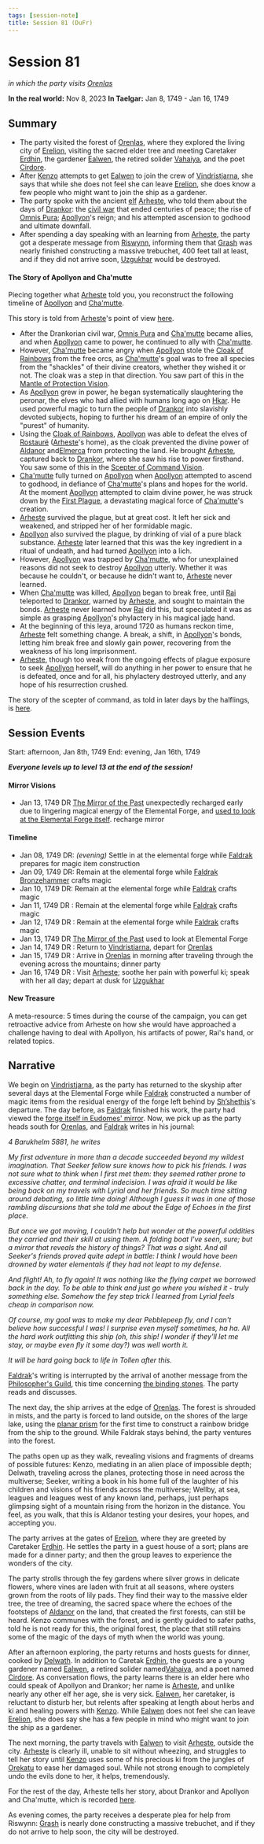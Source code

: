 ```yaml
---
tags: [session-note]
title: Session 81 (DuFr)
---
```

# Session 81
*in which the party visits [Orenlas](<../../../gazetteer/istaros-watershed/orenlas/orenlas.md>)*

**In the real world:** Nov 8, 2023
**In Taelgar:**  Jan 8, 1749 - Jan 16, 1749

## Summary

- The party visited the forest of [Orenlas](<../../../gazetteer/istaros-watershed/orenlas/orenlas.md>), where they explored the living city of [Erelion](<../../../gazetteer/istaros-watershed/orenlas/erelion.md>), visiting the sacred elder tree and meeting Caretaker [Erdhin](<../../../people/elves/erdhin.md>), the gardener [Ealwen](<../../../people/elves/ealwen.md>), the retired solider [Vahaiya](<../../../people/elves/vahaiya.md>), and the poet [Cirdore](<../../../people/elves/cirdore.md>). 
- After [Kenzo](<../../../people/pcs/dunmar-fellowship/kenzo.md>) attempts to get [Ealwen](<../../../people/elves/ealwen.md>) to join the crew of [Vindristjarna](<../../../things/ships/vindristjarna.md>), she says that while she does not feel she can leave [Erelion](<../../../gazetteer/istaros-watershed/orenlas/erelion.md>), she does know a few people who might want to join the ship as a gardener. 
- The party spoke with the ancient [elf](<../../../species/children-of-the-embodied-gods/elves/elves.md>) [Arheste](<../../../people/elves/arheste.md>), who told them about the days of [Drankor](<../../../history/drankorian-era/drankorian-empire.md>): the [civil war](<../../../events/drankorian-civil-war.md>) that ended centuries of peace; the rise of [Omnis Pura](<../../../groups/drankorian-societies/omnis-pura.md>); [Apollyon](<../../../people/historical-figures/drankorian-emperors/apollyon.md>)'s reign; and his attempted ascension to godhood and ultimate downfall. 
- After spending a day speaking with an learning from [Arheste](<../../../people/elves/arheste.md>), the party got a desperate message from [Riswynn](<../../../people/pcs/dunmar-fellowship/riswynn.md>), informing them that [Grash](<../../../people/other-nonhumans/grash.md>) was nearly finished constructing a massive trebuchet, 400 feet tall at least, and if they did not arrive soon, [Uzgukhar](<../../../gazetteer/istaros-watershed/xurkhaz/uzgukhar.md>) would be destroyed. 

#### The Story of Apollyon and Cha'mutte

Piecing together what [Arheste](<../../../people/elves/arheste.md>) told you, you reconstruct the following timeline of [Apollyon](<../../../people/historical-figures/drankorian-emperors/apollyon.md>) and [Cha'mutte](<../../../people/extraplanar-powers/cha-mutte.md>). 

This story is told from [Arheste](<../../../people/elves/arheste.md>)'s point of view [here](<../../../people/elves/arheste.md#arhestes-story>).

- After the Drankorian civil war, [Omnis Pura](<../../../groups/drankorian-societies/omnis-pura.md>) and [Cha'mutte](<../../../people/extraplanar-powers/cha-mutte.md>) became allies, and when [Apollyon](<../../../people/historical-figures/drankorian-emperors/apollyon.md>) came to power, he continued to ally with [Cha'mutte](<../../../people/extraplanar-powers/cha-mutte.md>). 
- However, [Cha'mutte](<../../../people/extraplanar-powers/cha-mutte.md>) became angry when [Apollyon](<../../../people/historical-figures/drankorian-emperors/apollyon.md>) stole the [Cloak of Rainbows](<../../../things/artifacts-of-power/cloak-of-rainbows.md>) from the free orcs, as [Cha'mutte](<../../../people/extraplanar-powers/cha-mutte.md>)'s goal was to free all species from the "shackles" of their divine creators, whether they wished it or not. The cloak was a step in that direction. You saw part of this in the [Mantle of Protection Vision](<../mirror-visions/mantle-of-protection-vision.md>). 
- As [Apollyon](<../../../people/historical-figures/drankorian-emperors/apollyon.md>) grew in power, he began systematically slaughtering the peronar, the elves who had allied with humans long ago on [Hkar](<../../../history/pre-downfall/hkar.md>). He used powerful magic to turn the people of [Drankor](<../../../history/drankorian-era/drankorian-empire.md>) into slavishly devoted subjects, hoping to further his dream of an empire of only the "purest" of humanity. 
- Using the [Cloak of Rainbows](<../../../things/artifacts-of-power/cloak-of-rainbows.md>), [Apollyon](<../../../people/historical-figures/drankorian-emperors/apollyon.md>) was able to defeat the elves of [Rostaurë](<../../../history/drankorian-era/rostaure.md>) ([Arheste](<../../../people/elves/arheste.md>)'s home), as the cloak prevented the divine power of [Aldanor](<../../../cosmology/gods/embodied-gods/aldanor.md>) and[Elmerca](<../../../cosmology/gods/embodied-gods/elmerca.md>) from protecting the land. He brought [Arheste](<../../../people/elves/arheste.md>), captured back to [Drankor](<../../../history/drankorian-era/drankor.md>), where she saw his rise to power firsthand. You saw some of this in the [Scepter of Command Vision](<../mirror-visions/scepter-of-command-vision.md>). 
- [Cha'mutte](<../../../people/extraplanar-powers/cha-mutte.md>) fully turned on [Apollyon](<../../../people/historical-figures/drankorian-emperors/apollyon.md>) when [Apollyon](<../../../people/historical-figures/drankorian-emperors/apollyon.md>) attempted to ascend to godhood, in defiance of [Cha'mutte](<../../../people/extraplanar-powers/cha-mutte.md>)'s plans and hopes for the world. At the moment [Apollyon](<../../../people/historical-figures/drankorian-emperors/apollyon.md>) attempted to claim divine power, he was struck down by the [First Plague](<../../../events/1000s/1059/first-plague.md>), a devastating magical force of [Cha'mutte](<../../../people/extraplanar-powers/cha-mutte.md>)'s creation. 
- [Arheste](<../../../people/elves/arheste.md>) survived the plague, but at great cost. It left her sick and weakened, and stripped her of her formidable magic.
- [Apollyon](<../../../people/historical-figures/drankorian-emperors/apollyon.md>) also survived the plague, by drinking of vial of a pure black substance. [Arheste](<../../../people/elves/arheste.md>) later learned that this was the key ingredient in a ritual of undeath, and had turned [Apollyon](<../../../people/historical-figures/drankorian-emperors/apollyon.md>) into a lich.
- However, [Apollyon](<../../../people/historical-figures/drankorian-emperors/apollyon.md>) was trapped by [Cha'mutte](<../../../people/extraplanar-powers/cha-mutte.md>), who for unexplained reasons did not seek to destroy [Apollyon](<../../../people/historical-figures/drankorian-emperors/apollyon.md>) utterly. Whether it was because he couldn't, or because he didn't want to, [Arheste](<../../../people/elves/arheste.md>) never learned. 
- When [Cha'mutte](<../../../people/extraplanar-powers/cha-mutte.md>) was killed, [Apollyon](<../../../people/historical-figures/drankorian-emperors/apollyon.md>) began to break free, until [Rai](<../../../people/pcs/great-war/rai.md>) teleported to [Drankor](<../../../history/drankorian-era/drankor.md>), warned by [Arheste](<../../../people/elves/arheste.md>), and sought to maintain the bonds. [Arheste](<../../../people/elves/arheste.md>) never learned how [Rai](<../../../people/pcs/great-war/rai.md>) did this, but speculated it was as simple as grasping [Apollyon](<../../../people/historical-figures/drankorian-emperors/apollyon.md>)'s phylactery in his magical [jade](<../treasure/gifts-and-heirlooms/jade-piece-of-rai-s-hand.md>) hand. 
- At the beginning of this leya, around 1720 as humans reckon time, [Arheste](<../../../people/elves/arheste.md>) felt something change. A break, a shift, in [Apollyon](<../../../people/historical-figures/drankorian-emperors/apollyon.md>)'s bonds, letting him break free and slowly gain power, recovering from the weakness of his long imprisonment. 
- [Arheste](<../../../people/elves/arheste.md>), though too weak from the ongoing effects of plague exposure to seek [Apollyon](<../../../people/historical-figures/drankorian-emperors/apollyon.md>) herself, will do anything in her power to ensure that he is defeated, once and for all, his phylactery destroyed utterly, and any hope of his resurrection crushed. 

The story of the scepter of command, as told in later days by the halflings, is [here](<../../../primary-sources/story-of-the-scepter-of-command.md>).

## Session Events

Start: afternoon, Jan 8th, 1749
End: evening, Jan 16th, 1749

***Everyone levels up to level 13 at the end of the session!***

#### Mirror Visions
- Jan 13, 1749 DR [The Mirror of the Past](<../treasure/treasure-from-stormcaller-tower/the-mirror-of-the-past.md>) unexpectedly recharged early due to lingering magical energy of the Elemental Forge, and [used to look at the Elemental Forge itself](<../mirror-visions/elemental-forge-vision.md>). recharge mirror

#### Timeline 

- Jan 08, 1749 DR: *(evening)* Settle in at the elemental forge while [Faldrak](<../../../people/dwarves/faldrak-bronzehammer.md>) prepares for magic item construction 
- Jan 09, 1749 DR: Remain at the elemental forge while [Faldrak Bronzehammer](<../../../people/dwarves/faldrak-bronzehammer.md>) crafts magic
- Jan 10, 1749 DR: Remain at the elemental forge while [Faldrak](<../../../people/dwarves/faldrak-bronzehammer.md>) crafts magic
- Jan 11, 1749 DR : Remain at the elemental forge while [Faldrak](<../../../people/dwarves/faldrak-bronzehammer.md>) crafts magic
- Jan 12, 1749 DR : Remain at the elemental forge while [Faldrak](<../../../people/dwarves/faldrak-bronzehammer.md>) crafts magic
- Jan 13, 1749 DR [The Mirror of the Past](<../treasure/treasure-from-stormcaller-tower/the-mirror-of-the-past.md>) used to look at Elemental Forge
- Jan 14, 1749 DR : Return to [Vindristjarna](<../../../things/ships/vindristjarna.md>), depart for [Orenlas](<../../../gazetteer/istaros-watershed/orenlas/orenlas.md>)
- Jan 15, 1749 DR : Arrive in [Orenlas](<../../../gazetteer/istaros-watershed/orenlas/orenlas.md>) in morning after traveling through the evening across the mountains; dinner party
- Jan 16, 1749 DR : Visit [Arheste](<../../../people/elves/arheste.md>); soothe her pain with powerful ki; speak with her all day; depart at dusk for [Uzgukhar](<../../../gazetteer/istaros-watershed/xurkhaz/uzgukhar.md>)

#### New Treasure

A meta-resource: 5 times during the course of the campaign, you can get retroactive advice from Arheste on how she would have approached a challenge having to deal with Apollyon, his artifacts of power, Rai's hand, or related topics. 

## Narrative

We begin on [Vindristjarna](<../../../things/ships/vindristjarna.md>), as the party has returned to the skyship after several days at the Elemental Forge while [Faldrak](<../../../people/dwarves/faldrak-bronzehammer.md>) constructed a number of magic items from the residual energy of the forge left behind by [Sh’shethis](<../../../people/extraplanar-powers/shshethis.md>)'s departure. The day before, as [Faldrak](<../../../people/dwarves/faldrak-bronzehammer.md>) finished his work, the party had viewed the [forge itself in Eudomes' mirror](<../mirror-visions/elemental-forge-vision.md>). Now, we pick up as the party heads south for [Orenlas](<../../../gazetteer/istaros-watershed/orenlas/orenlas.md>), and [Faldrak](<../../../people/dwarves/faldrak-bronzehammer.md>) writes in his journal:

*4 Barukhelm 5881, he writes*

*My first adventure in more than a decade succeeded beyond my wildest imagination. That Seeker fellow sure knows how to pick his friends. I was not sure what to think when I first met them: they seemed rather prone to excessive chatter, and terminal indecision. I was afraid it would be like being back on my travels with Lyrial and her friends. So much time sitting around debating, so little time doing! Although I guess it was in one of those rambling discursions that she told me about the Edge of Echoes in the first place.*

*But once we got moving, I couldn't help but wonder at the powerful oddities they carried and their skill at using them. A folding boat I've seen, sure; but a mirror that reveals the history of things? That was a sight. And all Seeker's friends proved quite adept in battle: I think I would have been drowned by water elementals if they had not leapt to my defense.*

*And flight! Ah, to fly again! It was nothing like the flying carpet we borrowed back in the day. To be able to think and just go where you wished it - truly something else. Somehow the fey step trick I learned from Lyrial feels cheap in comparison now.*

*Of course, my goal was to make my dear Pebblepeep fly, and I can't believe how successful I was! I surprise even myself sometimes, ha ha. All the hard work outfitting this ship (oh, this ship! I wonder if they'll let me stay, or maybe even fly it some day?) was well worth it.*

*It will be hard going back to life in Tollen after this.*

[Faldrak](<../../../people/dwarves/faldrak-bronzehammer.md>)'s writing is interrupted by the arrival of another message from the [Philosopher's Guild](<../../../groups/tollen-guilds/ancient-and-honorable-guild-of-philosophers.md>), this time concerning [the binding stones](<../letters-notes-and-tales/philosopher-s-information-concerning-binding-stones.md>). The party reads and discusses. 

The next day, the ship arrives at the edge of [Orenlas](<../../../gazetteer/istaros-watershed/orenlas/orenlas.md>). The forest is shrouded in mists, and the party is forced to land outside, on the shores of the large lake, using the [planar prism](<../../../things/ships/vindristjarna.md#planar-prism>) for the first time to construct a rainbow bridge from the ship to the ground. While Faldrak stays behind, the party ventures into the forest.

The paths open up as they walk, revealing visions and fragments of dreams of possible futures: Kenzo, mediating in an alien place of impossible depth; Delwath, traveling across the planes, protecting those in need across the multiverse; Seeker, writing a book in his home full of the laughter of his children and visions of his friends across the multiverse; Wellby, at sea, leagues and leagues west of any known land, perhaps, just perhaps glimpsing sight of a mountain rising from the horizon in the distance. You feel, as you walk, that this is Aldanor testing your desires, your hopes, and accepting you.

The party arrives at the gates of [Erelion](<../../../gazetteer/istaros-watershed/orenlas/erelion.md>), where they are greeted by Caretaker [Erdhin](<../../../people/elves/erdhin.md>). He settles the party in a guest house of a sort; plans are made for a dinner party; and then the group leaves to experience the wonders of the city. 

The party strolls through the fey gardens where silver grows in delicate flowers, where vines are laden with fruit at all seasons, where oysters grown from the roots of lily pads. They find their way to the massive elder tree, the tree of dreaming, the sacred space where the echoes of the footsteps of [Aldanor](<../../../cosmology/gods/embodied-gods/aldanor.md>) on the land, that created the first forests, can still be heard. Kenzo communes with the forest, and is gently guided to safer paths, told he is not ready for this, the original forest, the place that still retains some of the magic of the days of myth when the world was young. 

After an afternoon exploring, the party returns and hosts guests for dinner, cooked by [Delwath](<../../../people/pcs/dunmar-fellowship/delwath.md>). In addition to Caretak [Erdhin](<../../../people/elves/erdhin.md>), the guests are a young gardener named [Ealwen](<../../../people/elves/ealwen.md>), a retired solider named[Vahaiya](<../../../people/elves/vahaiya.md>), and a poet named [Cirdore](<../../../people/elves/cirdore.md>). As conversation flows, the party learns there is an elder here who could speak of Apollyon and Drankor; her name is [Arheste](<../../../people/elves/arheste.md>), and unlike nearly any other elf her age, she is very sick. [Ealwen](<../../../people/elves/ealwen.md>), her caretaker, is reluctant to disturb her, but relents after speaking at length about herbs and ki and healing powers with [Kenzo](<../../../people/pcs/dunmar-fellowship/kenzo.md>). While [Ealwen](<../../../people/elves/ealwen.md>) does not feel she can leave [Erelion](<../../../gazetteer/istaros-watershed/orenlas/erelion.md>), she does say she has a few people in mind who might want to join the ship as a gardener. 

The next morning, the party travels with [Ealwen](<../../../people/elves/ealwen.md>) to visit [Arheste](<../../../people/elves/arheste.md>), outside the city. [Arheste](<../../../people/elves/arheste.md>) is clearly ill, unable to sit without wheezing, and struggles to tell her story until [Kenzo](<../../../people/pcs/dunmar-fellowship/kenzo.md>) uses some of his precious ki from the jungles of [Orekatu](<../../../gazetteer/far-south/orekatu.md>) to ease her damaged soul. While not strong enough to completely undo the evils done to her, it helps, tremendously. 

For the rest of the day, Arheste tells her story, about Drankor and Apollyon and Cha'mutte, which is recorded [here](<../../../people/elves/arheste.md#arhestes-story>).

As evening comes, the party receives a desperate plea for help from Riswynn: [Grash](<../../../people/other-nonhumans/grash.md>) is nearly done constructing a massive trebuchet, and if they do not arrive to help soon, the city will be destroyed. 